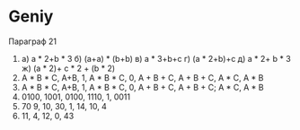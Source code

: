 # Geniy
Параграф 21
1. a) a * 2+b * 3 б) (a+a) * (b+b) в) a * 3+b+c г) (a * 2+b)+c д) a * 2+ b * 3 ж) (a * 2)+ c * 2 + (b * 2)
2. A * B * C, A+B, 1, A * B * C, 0, A + B + C, A + B + C, A * C, A * B
3. A * B * C, A+B, 1, A * B * C, 0, A + B + C, A + B + C; A * C, A * B
4. 0100, 1001, 0100, 1110, 1, 0011
5. 70 9, 10, 30, 1, 14, 10, 4
6. 11, 4, 12, 0, 43
